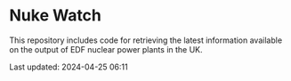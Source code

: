 # Nuke Watch

This repository includes code for retrieving the latest information available on the output of EDF nuclear power plants in the UK.

Last updated: 2024-04-25 06:11
